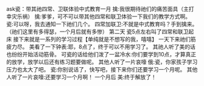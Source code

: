 ask瓷：带其祂四常、卫联体验中式教育一月
擒:我很期待祂们的痛苦面具（主打幸灾乐祸）
擒:爹爹，可不可以带其他四常和联卫体验一下我们的教学方式啊。
瓷:可以呀，我去通知一下祂们几个。
四常加联卫:不就是中式教育吗？手到擒来。（祂们这里有多得瑟，一个月后就有多惨）
第二天
瓷5点左右叫了四常和联卫起床
接下来就是一系列的学习过程【单纯就是不想写的我，嘻嘻】
一天下来祂们筋疲力尽。
美看了一下钟表:耶，8点了，终于可以不用学习了。
其祂人听了美的话也纷纷开始活动筋骨。
可瓷的话给他们泼了一盆冷水:你们要学到10点，才算真正的放学，放学以后还有练习题要做呢。
其他人听了一片哀嚎
俄:瓷，你家孩子学习压力也太大了吧。
瓷:你别说话了，快写吧，接下来你们还要学习一个月呢。
其他人听了一片哀嚎:还要学习一个月啊！
一个月后
美:终于解放了！